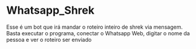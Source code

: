 # Whatsapp_Shrek

Esse é um bot que irá mandar o roteiro inteiro de shrek via mensagem. Basta executar o programa, conectar o Whatsapp Web, digitar o nome da pessoa e ver o roteiro ser enviado

